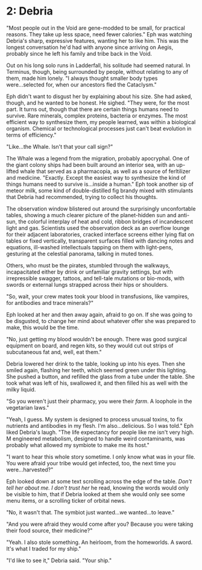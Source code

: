 # 2: Debria

<!--I rolled the "Forge a Bond" move, and got a weak hit. The action die rolled a 6, +2 for Heart, and the challenge dice were 4 and 8.-->

"Most people out in the Void are gene-modded to be small, for practical reasons. They take up less space, need fewer calories." Eph was watching Debria's sharp, expressive features, wanting her to like him. This was the longest conversation he'd had with anyone since arriving on Aegis, probably since he left his family and tribe back in the Void.

Out on his long solo runs in Ladderfall, his solitude had seemed natural. In Terminus, though, being surrounded by people, without relating to any of them, made him lonely. "I always thought smaller body types were...selected for, when our ancestors fled the Cataclysm."

Eph didn't want to disgust her by explaining about his size. She had asked, though, and he wanted to be honest. He sighed. "They were, for the most part. It turns out, though that there are certain things humans need to survive. Rare minerals, complex proteins, bacteria or enzymes. The most efficient way to synthesize them, my people learned, was within a biological organism. Chemical or technological processes just can't beat evolution in terms of efficiency."

"Like...the Whale. Isn't that your call sign?"

The Whale was a legend from the migration, probably apocryphal. One of the giant colony ships had been built around an interior sea, with an up-lifted whale that served as a pharmacopia, as well as a source of ferltilizer and medicine. "Exactly. Except the easiest way to synthesize the kind of things humans need to survive is...inside a human."  Eph took another sip of meteor milk, some kind of double-distilled fig brandy mixed with stimulants that Debria had recommended, trying to collect his thoughts.

The observation window blistered out around the surprisingly unconfortable tables, showing a much clearer picture of the planet-hidden sun and anti-sun, the colorful interplay of heat and cold, ribbon bridges of incandescent light and gas. Scientists used the observation deck as an overflow lounge for their adjacent laboratories, cracked interface screens either lying flat on tables or fixed vertically, transparent surfaces filled with dancing notes and equations, ill-washed intellectuals tapping on them with light-pens, gesturing at the celestial panorama, talking in muted tones.

Others, who must be the pirates, stumbled through the walkways, incapacitated either by drink or unfamiliar gravity settings, but with irrepressible swagger, tattoos, and tell-tale mutations or bio-mods, with swords or external lungs strapped across their hips or shoulders.

"So, wait, your crew mates took your blood in transfusions, like vampires, for antibodies and trace minerals?" 

Eph looked at her and then away again, afraid to go on. If she was going to be disgusted, to change her mind about whatever offer she was prepared to make, this would be the time.

"No, just getting my blood wouldn't be enough. There was good surgical equipment on board, and regen kits, so they would cut out strips of subcutaneous fat and, well, eat them."

Debria lowered her drink to the table, looking up into his eyes. Then she smiled again, flashing her teeth, which seemed green under this lighting. She pushed a button, and refilled the glass from a tube under the table. She took what was left of his, swallowed it, and then filled his as well with the milky liquid.

"So you weren't just their pharmacy, you were their *farm*. A loophole in the vegetarian laws."

"Yeah, I guess. My system is designed to process unusual toxins, to fix nutrients and antibodies in my flesh. I'm also...delicious. So I was told." Eph liked Debria's laugh. "The life expectancy for people like me isn't very high. M engineered metabolism, designed to handle weird contaminants, was probably what allowed my symbiote to make me its host."

"I want to hear this whole story sometime. I only know what was in your file. You were afraid your tribe would get infected, too, the next time you were...harvested?"

Eph looked down at some text scrolling across the edge of the table. *Don't tell her about me. I don't trust her* he read, knowing the words would only be visible to him, that if Debria looked at them she would only see some menu items, or a scrolling ticker of orbital news.

"No, it wasn't that. The symbiot just wanted...we wanted...to leave."

"And you were afraid they would come after you? Because you were taking their food source, their medicine?"

"Yeah. I also stole something. An heirloom, from the homeworlds. A sword. It's what I traded for my ship."

"I'd like to see it," Debria said. "Your ship."